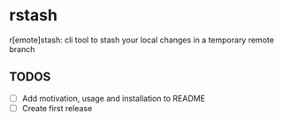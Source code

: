 # rstash
r[emote]stash: cli tool to stash your local changes in a temporary remote branch

## TODOS
- [ ] Add motivation, usage and installation to README
- [ ] Create first release
